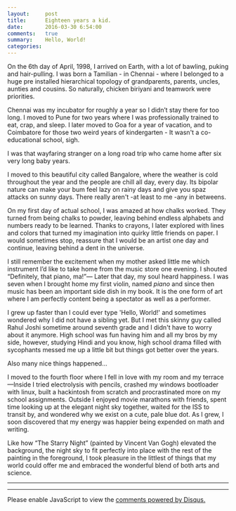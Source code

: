 ```yaml
---
layout:     post
title:      Eighteen years a kid.
date:       2016-03-30 6:54:00
comments:   true
summary:    Hello, World!
categories:
---
```

On the 6th day of April, 1998, I arrived on Earth, with a lot of bawling, puking and hair-pulling. I was born a Tamilian - in Chennai - where I belonged to a huge pre installed hierarchical topology of grandparents, parents, uncles, aunties and cousins. So naturally, chicken biriyani and teamwork were priorities.

Chennai was my incubator for roughly a year so I didn’t stay there for too long. I moved to Pune for two years where I was professionally trained to eat, crap, and sleep. I later moved to Goa for a year of vacation, and to Coimbatore for those two weird years of kindergarten - It wasn't a co-educational school, sigh.

I was that wayfaring stranger on a long road trip who came home after six very long baby years.

I moved to this beautiful city called Bangalore, where the weather is cold throughout the year and the people are chill all day, every day. Its bipolar nature can make your bum feel lazy on rainy days and give you spaz attacks on sunny days. There really aren't -at least to me -any in betweens.

On my first day of actual school, I was amazed at how chalks worked. They turned from being chalks to powder, leaving behind endless alphabets and numbers ready to be learned. Thanks to crayons, I later explored with lines and colors that turned my imagination into quirky little friends on paper. I would sometimes stop, reassure that I would be an artist one day and continue, leaving behind a dent in the universe.

I still remember the excitement when my mother asked little me which instrument I’d like to take home from the music store one evening. I shouted “Definitely, that piano, ma!”— Later that day, my soul heard happiness. I was seven when I brought home my first violin, named *piano* and since then music has been an important side dish in my book.  It is the one form of art where I am perfectly content being a spectator as well as a performer.

I grew up faster than I could ever type 'Hello, World!' and sometimes wondered why I did not have a sibling yet. But I met this skinny guy called Rahul Joshi sometime around seventh grade and I didn't have to worry about it anymore. High school was fun having him and all my bros by my side, however, studying Hindi and you know, high school drama filled with sycophants messed me up a little bit but things got better over the years.

Also many nice things happened...

I moved to the fourth floor where I fell in love with my room and my terrace—Inside I tried electrolysis with pencils, crashed my windows bootloader with linux, built a hackintosh from scratch and procrastinated more on my school assignments. Outside I enjoyed movie marathons with friends, spent time looking up at the elegant night sky together, waited for the ISS to transit by, and wondered why we exist on a cute, pale blue dot.  As I grew, I soon discovered that my energy was happier being expended on math and writing.

Like how “The Starry Night” (painted by Vincent Van Gogh) elevated the background, the night sky to fit perfectly into place with the rest of the painting in the foreground, I took pleasure in the littlest of things that my world could offer me and embraced the wonderful blend of both arts and science.

---
------

<div id="disqus_thread"></div>
<script>
    /**
     *  RECOMMENDED CONFIGURATION VARIABLES: EDIT AND UNCOMMENT THE SECTION BELOW TO INSERT DYNAMIC VALUES FROM YOUR PLATFORM OR CMS.
     *  LEARN WHY DEFINING THESE VARIABLES IS IMPORTANT: https://disqus.com/admin/universalcode/#configuration-variables
     */
    /*
    var disqus_config = function () {
        this.page.url = PAGE_URL;  // Replace PAGE_URL with your page's canonical URL variable
        this.page.identifier = PAGE_IDENTIFIER; // Replace PAGE_IDENTIFIER with your page's unique identifier variable
    };
    */
    (function() {  // DON'T EDIT BELOW THIS LINE
        var d = document, s = d.createElement('script');

        s.src = '//jeremyphilemon.disqus.com/embed.js';

        s.setAttribute('data-timestamp', +new Date());
        (d.head || d.body).appendChild(s);
    })();
</script>
<noscript>Please enable JavaScript to view the <a href="https://disqus.com/?ref_noscript" rel="nofollow">comments powered by Disqus.</a></noscript>
